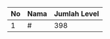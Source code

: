 | No | Nama            | Jumlah Level |
|----|-----------------|--------------|
| 1  | #    |    398        |
